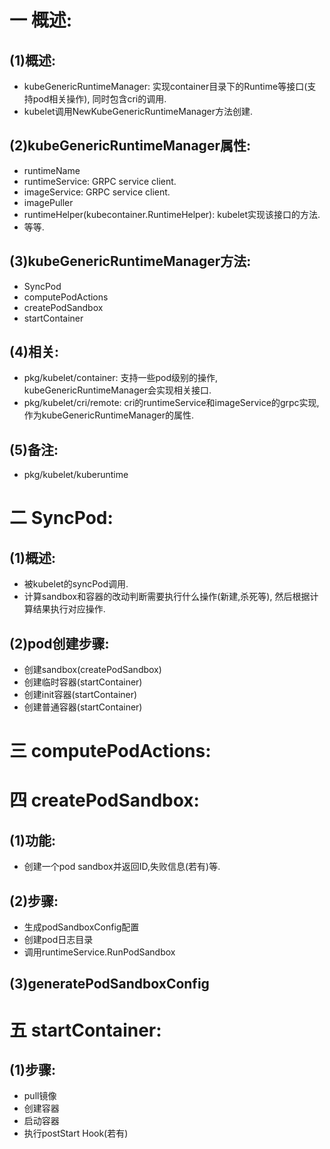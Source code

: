 # 一 概述: 
## (1)概述:
- kubeGenericRuntimeManager: 实现container目录下的Runtime等接口(支持pod相关操作), 同时包含cri的调用.
- kubelet调用NewKubeGenericRuntimeManager方法创建.

## (2)kubeGenericRuntimeManager属性:
- runtimeName
- runtimeService: GRPC service client.
- imageService: GRPC service client.
- imagePuller
- runtimeHelper(kubecontainer.RuntimeHelper): kubelet实现该接口的方法.
- 等等.

## (3)kubeGenericRuntimeManager方法:
- SyncPod
- computePodActions
- createPodSandbox
- startContainer

## (4)相关:
- pkg/kubelet/container: 支持一些pod级别的操作, kubeGenericRuntimeManager会实现相关接口.
- pkg/kubelet/cri/remote: cri的runtimeService和imageService的grpc实现, 作为kubeGenericRuntimeManager的属性.

## (5)备注:
- pkg/kubelet/kuberuntime

# 二 SyncPod:
## (1)概述:
- 被kubelet的syncPod调用.
- 计算sandbox和容器的改动判断需要执行什么操作(新建,杀死等), 然后根据计算结果执行对应操作.

## (2)pod创建步骤:
- 创建sandbox(createPodSandbox)
- 创建临时容器(startContainer)
- 创建init容器(startContainer)
- 创建普通容器(startContainer)

# 三 computePodActions:

# 四 createPodSandbox:
## (1)功能:
- 创建一个pod sandbox并返回ID,失败信息(若有)等.

## (2)步骤:
- 生成podSandboxConfig配置
- 创建pod日志目录
- 调用runtimeService.RunPodSandbox

## (3)generatePodSandboxConfig

# 五 startContainer:
## (1)步骤:
- pull镜像
- 创建容器
- 启动容器
- 执行postStart Hook(若有)
